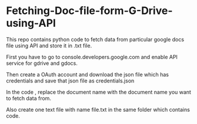 # Fetching-Doc-file-form-G-Drive-using-API

This repo contains python code to fetch data from particular google docs file using API and store it in .txt file.

First you have to go to console.developers.google.com and enable API service for gdrive and gdocs.

Then create a OAuth account and download the json file which has credentials and save that json file as credentials.json

In the code , replace the document name with the document name you want to fetch data from.

Also create one text file with name file.txt in the same folder which contains code.
